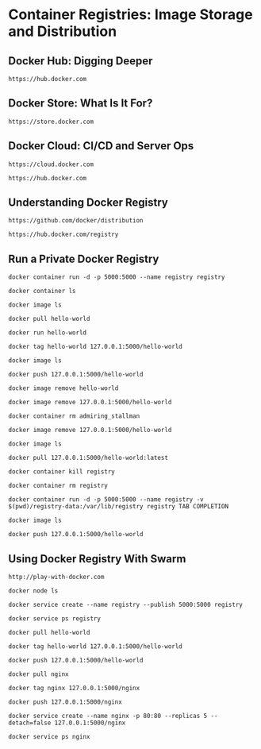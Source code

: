 # Container Registries: Image Storage and Distribution

## Docker Hub: Digging Deeper

    https://hub.docker.com

## Docker Store: What Is It For?

    https://store.docker.com

## Docker Cloud: CI/CD and Server Ops

    https://cloud.docker.com

    https://hub.docker.com

## Understanding Docker Registry

    https://github.com/docker/distribution

    https://hub.docker.com/registry

## Run a Private Docker Registry

    docker container run -d -p 5000:5000 --name registry registry
    
    docker container ls
    
    docker image ls
    
    docker pull hello-world
    
    docker run hello-world
    
    docker tag hello-world 127.0.0.1:5000/hello-world
    
    docker image ls
    
    docker push 127.0.0.1:5000/hello-world
    
    docker image remove hello-world
    
    docker image remove 127.0.0.1:5000/hello-world
    
    docker container rm admiring_stallman
    
    docker image remove 127.0.0.1:5000/hello-world
    
    docker image ls
    
    docker pull 127.0.0.1:5000/hello-world:latest
    
    docker container kill registry
    
    docker container rm registry
    
    docker container run -d -p 5000:5000 --name registry -v $(pwd)/registry-data:/var/lib/registry registry TAB COMPLETION
    
    docker image ls
    
    docker push 127.0.0.1:5000/hello-world

## Using Docker Registry With Swarm

    http://play-with-docker.com
    
    docker node ls
    
    docker service create --name registry --publish 5000:5000 registry
    
    docker service ps registry
    
    docker pull hello-world
    
    docker tag hello-world 127.0.0.1:5000/hello-world
    
    docker push 127.0.0.1:5000/hello-world
    
    docker pull nginx
    
    docker tag nginx 127.0.0.1:5000/nginx
    
    docker push 127.0.0.1:5000/nginx
    
    docker service create --name nginx -p 80:80 --replicas 5 --detach=false 127.0.0.1:5000/nginx
    
    docker service ps nginx
